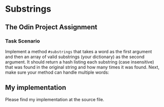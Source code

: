 # Substrings

## The Odin Project Assignment

### Task Scenario

Implement a method `#substrings` that takes a word as the first argument and then an array of valid substrings (your dictionary) as the second argument. It should return a hash listing each substring (case insensitive) that was found in the original string and how many times it was found.
Next, make sure your method can handle multiple words:


## My implementation

Please find my implementation at the source file.
